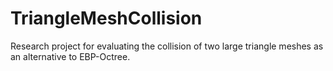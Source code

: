 # TriangleMeshCollision
Research project for evaluating the collision of two large triangle meshes as an alternative to EBP-Octree.
